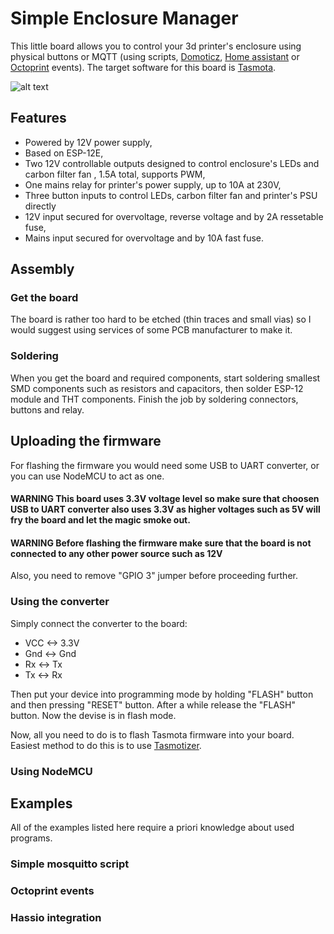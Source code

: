 # Simple Enclosure Manager
This little board allows you to control your 3d printer's enclosure using physical buttons or MQTT (using scripts, [Domoticz](https://www.domoticz.com/), [Home assistant](https://www.home-assistant.io/) or [Octoprint](https://octoprint.org/) events). The target software for this board is [Tasmota](https://tasmota.github.io/docs/).

![alt text](https://github.com/Tai-Min/SEM/blob/master/media/cover.JPG "PCB")

## Features
* Powered by 12V power supply,
* Based on ESP-12E,
* Two 12V controllable outputs designed to control enclosure's LEDs and carbon filter fan , 1.5A total, supports PWM,
* One mains relay for printer's power supply, up to 10A at 230V,
* Three button inputs to control LEDs, carbon filter fan and printer's PSU directly
* 12V input secured for overvoltage, reverse voltage and by 2A ressetable fuse,
* Mains input secured for overvoltage and by 10A fast fuse.

## Assembly
### Get the board
The board is rather too hard to be etched (thin traces and small vias) so I would suggest using services of some PCB manufacturer to make it.<br/>

### Soldering
When you get the board and required components, start soldering smallest SMD components such as resistors and capacitors, then solder ESP-12 module and THT components. Finish the job by soldering connectors, buttons and relay.

## Uploading the firmware
For flashing the firmware you would need some USB to UART converter, or you can use NodeMCU to act as one.
#### WARNING This board uses 3.3V voltage level so make sure that choosen USB to UART converter also uses 3.3V as higher voltages such as 5V will fry the board and let the magic smoke out.

#### WARNING Before flashing the firmware make sure that the board is not connected to any other power source such as 12V

Also, you need to remove "GPIO 3" jumper before proceeding further.

### Using the converter
Simply connect the converter to the board:
* VCC <-> 3.3V
* Gnd <-> Gnd
* Rx <-> Tx
* Tx <-> Rx

Then put your device into programming mode by holding "FLASH" button and then pressing "RESET" button. After a while release the "FLASH" button. Now the devise is in flash mode.

Now, all you need to do is to flash Tasmota firmware into your board. Easiest method to do this is to use [Tasmotizer](https://tasmota.github.io/docs/Getting-Started/#flashing).
### Using NodeMCU
<TODO>
  
## Examples
All of the examples listed here require a priori knowledge about used programs.
### Simple mosquitto script
<TODO>

### Octoprint events
<TODO>

### Hassio integration
<TODO>

